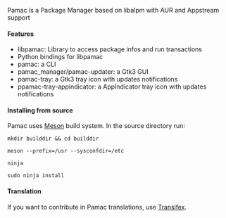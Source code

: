 Pamac is a Package Manager based on libalpm with AUR and Appstream support

#### Features

 - libpamac: Library to access package infos and run transactions
 - Python bindings for libpamac
 - pamac: a CLI
 - pamac_manager/pamac-updater: a Gtk3 GUI
 - pamac-tray: a Gtk3 tray icon with updates notifications
 - ppamac-tray-appindicator: a AppIndicator tray icon with updates notifications

#### Installing from source

Pamac uses [Meson](http://mesonbuild.com/index.html) build system.
In the source directory run:

`mkdir builddir && cd builddir`

`meson --prefix=/usr --sysconfdir=/etc`

`ninja`

`sudo ninja install`

#### Translation

If you want to contribute in Pamac translations, use [Transifex](https://www.transifex.com/manjarolinux/manjaro-pamac).
